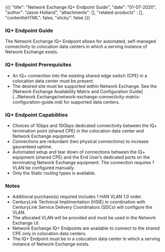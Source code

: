 {{{
  "title": "Network Exchange IQ+ Endpoint Guide",
  "date": "01-07-2020",
  "author": "Jason Holland",
  "attachments": [],
  "related-products" : [],
  "contentIsHTML": false,
  "sticky": false
}}}

### IQ+ Endpoint Guide

The Network Exchange IQ+ Endpoint allows for automated, self-managed connectivity to colocation data centers in which a serving instance of Network Exchange exists.

### IQ+ Endpoint Prerequisites

* An IQ+ connection into the existing shared edge switch (CPE) in a colocation data center must be present.
* The desired site must be supported within Network Exchange. See the [Network Exchange Availability Matrix and Configuration Guide](../Network Exchange/network-exchange-connectivity-matrix-configuration-guide.md) for supported data centers.

### IQ+ Endpoint Capabilities

* Choices of 1Gbps and 10Gbps dedicated connectivity between the IQ+ termination point (shared CPE) in the colocation data center and Network Exchange equipment.
* Connections are redundant (two physical connections) to increase gauranteed uptime.
* Automated setup and tear down of connections between the IQ+ equipment (shared CPE) and the End User’s dedicated ports on the terminating Network Exchange equipment. The connection requires 1 VLAN be configured manually.  
* Only the Static routing types is available.

### Notes

* Additional purchase(s) required includes 1 HAN VLAN 1.0 order.
* CenturyLink Technical Implimentation (HSIE) in coordination with CenturyLink Service Delivery Coordinators (SDCs) will configure the VLAN.
* The allocated VLAN will be provided and must be used in the Network Exchange UI.  
* Network Exchange IQ+ Endpoints are available to connect to the shared CPE only in colocation data centers.
* The IQ+ Endpoint must be in a colocation data center in which a serving instance of Network Exchange exists.
